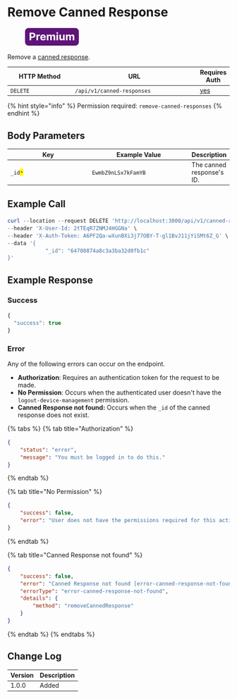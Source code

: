 # Remove Canned Response

<figure><img src="../../../../../../.gitbook/assets/Premium.svg" alt=""><figcaption></figcaption></figure>

Remove a [canned response](https://docs.rocket.chat/use-rocket.chat/omnichannel/canned-responses).

<table><thead><tr><th width="163">HTTP Method</th><th width="332">URL</th><th>Requires Auth</th></tr></thead><tbody><tr><td><code>DELETE</code></td><td><code>/api/v1/canned-responses</code></td><td><a href="../../authentication-endpoints/">yes</a></td></tr></tbody></table>

{% hint style="info" %}
Permission required: `remove-canned-responses`
{% endhint %}

## Body Parameters

<table><thead><tr><th width="212.33333333333331">Key</th><th width="238">Example Value</th><th>Description</th></tr></thead><tbody><tr><td><code>_id</code><mark style="color:red;"><code>*</code></mark></td><td><code>EwmbZ9nLSx7kFamYB</code></td><td>The canned response's ID.</td></tr></tbody></table>

## Example Call

```powershell
curl --location --request DELETE 'http://localhost:3000/api/v1/canned-responses' \
--header 'X-User-Id: 2tTEqR7ZNMJ4HGGNa' \
--header 'X-Auth-Token: A6PF2Qa-wXunBXi3j77OBY-T-gl1BvJ11jYiSMt6Z_G' \
--data '{
            "_id": "64700874a8c3a3ba32d0fb1c"
}'
```

## Example Response

### Success

```javascript
{
  "success": true
}
```

### Error

Any of the following errors can occur on the endpoint.

* **Authorization**: Requires an authentication token for the request to be made.
* **No Permission**: Occurs when the authenticated user doesn't have the  `logout-device-management` permission.
* **Canned Response not found:**  Occurs when the `_id` of the canned response does not exist.

{% tabs %}
{% tab title="Authorization" %}
```json
{
    "status": "error",
    "message": "You must be logged in to do this."
}
```
{% endtab %}

{% tab title="No Permission" %}
```json
{
    "success": false,
    "error": "User does not have the permissions required for this action [error-unauthorized]"
}
```
{% endtab %}

{% tab title="Canned Response not found" %}
```json
{
    "success": false,
    "error": "Canned Response not found [error-canned-response-not-found]",
    "errorType": "error-canned-response-not-found",
    "details": {
        "method": "removeCannedResponse"
    }
}
```
{% endtab %}
{% endtabs %}

## Change Log

| Version | Description |
| ------- | ----------- |
| 1.0.0   | Added       |
